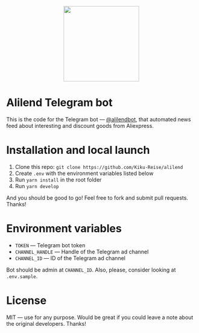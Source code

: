 <p align="center">
  <a href="https://t.me/alilendbot">
      <img src="https://cdn4.telesco.pe/file/SIsergJrzjNpuPnyMsHICSw1TAG46Rh7H7yRaR7t9QTIYXEi7BdSrtzLVBKSkOKhirs4f0NJ6LsrQ9tgUNntPkAYBerifD-LNHp1I_rrg0T_DLQF1k6Ycg8njsO7JwIvmNVgy6V9MFVzLtvipLmhGMpq76me__q4Hu9Brvgb29kUlBbv3SsK95_HHKB7jw61naufYH4-A-lIK62tX8HsumeBFdhpgEtiYWkQO5EGFAjFlCKqRGHiaIgXVQR2jUGRc3V1BKsHJ3EV64Ff8YlbwJrv7CJ7xK3lXNcEaU8Wq78SZsDt22boRLvB30lNDpngStoWCSssTFETsz2vUJjdLA.jpg" width="200">
  </a>
</p>

# Alilend Telegram bot

This is the code for the Telegram bot — [@alilendbot](https://t.me/alilendbot), that automated news feed about interesting and discount goods from Aliexpress.


# Installation and local launch

1. Clone this repo: `git clone https://github.com/Kiku-Reise/alilend`
2. Create `.env` with the environment variables listed below
3. Run `yarn install` in the root folder
4. Run `yarn develop`

And you should be good to go! Feel free to fork and submit pull requests. Thanks!

# Environment variables

- `TOKEN` — Telegram bot token
- `CHANNEL_HANDLE` — Handle of the Telegram ad channel
- `CHANNEL_ID` — ID of the Telegram ad channel

Bot should be admin at `CHANNEL_ID`.
Also, please, consider looking at `.env.sample`.

# License

MIT — use for any purpose. Would be great if you could leave a note about the original developers. Thanks!
